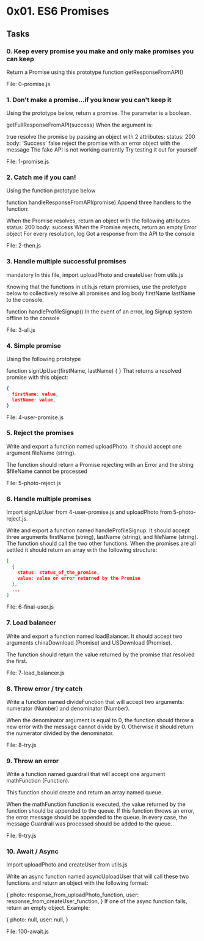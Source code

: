 # 0x01. ES6 Promises

## Tasks
### 0. Keep every promise you make and only make promises you can keep

Return a Promise using this prototype function getResponseFromAPI()

File: 0-promise.js
   
### 1. Don't make a promise...if you know you can't keep it
Using the prototype below, return a promise. The parameter is a boolean.

getFullResponseFromAPI(success)
When the argument is:

true
resolve the promise by passing an object with 2 attributes:
status: 200
body: 'Success'
false
reject the promise with an error object with the message The fake API is not working currently
Try testing it out for yourself

File: 1-promise.js
   
### 2. Catch me if you can!
Using the function prototype below

function handleResponseFromAPI(promise)
Append three handlers to the function:

When the Promise resolves, return an object with the following attributes
status: 200
body: success
When the Promise rejects, return an empty Error object
For every resolution, log Got a response from the API to the console

File: 2-then.js
   
### 3. Handle multiple successful promises
mandatory
In this file, import uploadPhoto and createUser from utils.js

Knowing that the functions in utils.js return promises, use the prototype below to collectively resolve all promises and log body firstName lastName to the console.

function handleProfileSignup()
In the event of an error, log Signup system offline to the console

File: 3-all.js
   
### 4. Simple promise
Using the following prototype

function signUpUser(firstName, lastName) {
}
That returns a resolved promise with this object:

```json
{
  firstName: value,
  lastName: value,
}
```

File: 4-user-promise.js
   
### 5. Reject the promises
Write and export a function named uploadPhoto. It should accept one argument fileName (string).

The function should return a Promise rejecting with an Error and the string $fileName cannot be processed

File: 5-photo-reject.js
   
### 6. Handle multiple promises
Import signUpUser from 4-user-promise.js and uploadPhoto from 5-photo-reject.js.

Write and export a function named handleProfileSignup. It should accept three arguments firstName (string), lastName (string), and fileName (string). The function should call the two other functions. When the promises are all settled it should return an array with the following structure:

```json
[
  {
    status: status_of_the_promise,
    value: value or error returned by the Promise
  },
  ...
]
```

File: 6-final-user.js
   
### 7. Load balancer
Write and export a function named loadBalancer. It should accept two arguments chinaDownload (Promise) and USDownload (Promise).

The function should return the value returned by the promise that resolved the first.

File: 7-load_balancer.js
   
### 8. Throw error / try catch
Write a function named divideFunction that will accept two arguments: numerator (Number) and denominator (Number).

When the denominator argument is equal to 0, the function should throw a new error with the message cannot divide by 0. Otherwise it should return the numerator divided by the denominator.

File: 8-try.js
   
### 9. Throw an error
Write a function named guardrail that will accept one argument mathFunction (Function).

This function should create and return an array named queue.

When the mathFunction function is executed, the value returned by the function should be appended to the queue. If this function throws an error, the error message should be appended to the queue. In every case, the message Guardrail was processed should be added to the queue.

File: 9-try.js
   
### 10. Await / Async
Import uploadPhoto and createUser from utils.js

Write an async function named asyncUploadUser that will call these two functions and return an object with the following format:

{
  photo: response_from_uploadPhoto_function,
  user: response_from_createUser_function,
}
If one of the async function fails, return an empty object. Example:

{
  photo: null,
  user: null,
}

File: 100-await.js